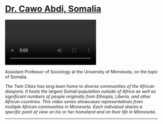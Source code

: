 # [Dr. Cawo Abdi, Somalia](http://artstories.artsmia.org/#/stories/388)

<video src='http://cdn.dx.artsmia.org/videos/Voices_Cawo_iPad.mp4'></video>

Assistant Professor of Sociology at the University of Minnesota, on the topic of Somalia.

*The Twin Cities has long been home to diverse communities of the African diaspora. It hosts the largest Somali population outside of Africa as well as significant numbers of people originally from Ethiopia, Liberia, and other African countries. This video series showcases representatives from multiple African communities in Minnesota. Each individual shares a specific point of view on his or her homeland and on their life in Minnesota.*

---
